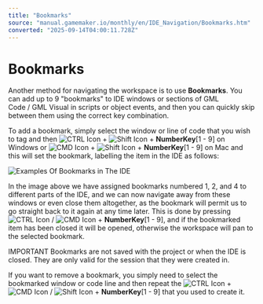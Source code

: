 ```yaml
---
title: "Bookmarks"
source: "manual.gamemaker.io/monthly/en/IDE_Navigation/Bookmarks.htm"
converted: "2025-09-14T04:00:11.728Z"
---
```


# Bookmarks

Another method for navigating the workspace is to use **Bookmarks**. You can add up to 9 "bookmarks" to IDE windows or sections of GML Code / GML Visual in scripts or object events, and then you can quickly skip between them using the correct key combination.

To add a bookmark, simply select the window or line of code that you wish to tag and then ![CTRL Icon](../assets/Images/Icons/Icon_Ctrl.png) + ![Shift Icon](../assets/Images/Icons/Icon_Shift.png) + **NumberKey**\[1 - 9\] on Windows or ![CMD Icon](../assets/Images/Icons/Icon_Cmd.png) + ![Shift Icon](../assets/Images/Icons/Icon_Shift.png) + **NumberKey**\[1 - 9\] on Mac and this will set the bookmark, labelling the item in the IDE as follows:

![Examples Of Bookmarks in The IDE](../assets/Images/Introduction/QS_BookmarksIDE.png)

In the image above we have assigned bookmarks numbered 1, 2, and 4 to different parts of the IDE, and we can now navigate away from these windows or even close them altogether, as the bookmark will permit us to go straight back to it again at any time later. This is done by pressing ![CTRL Icon](../assets/Images/Icons/Icon_Ctrl.png) / ![CMD Icon](../assets/Images/Icons/Icon_Cmd.png) + **NumberKey**\[1 - 9\], and if the bookmarked item has been closed it will be opened, otherwise the workspace will pan to the selected bookmark.

IMPORTANT Bookmarks are not saved with the project or when the IDE is closed. They are only valid for the session that they were created in.

If you want to remove a bookmark, you simply need to select the bookmarked window or code line and then repeat the ![CTRL Icon](../assets/Images/Icons/Icon_Ctrl.png) + ![CMD Icon](../assets/Images/Icons/Icon_Cmd.png) / ![Shift Icon](../assets/Images/Icons/Icon_Shift.png) + **NumberKey**\[1 - 9\] that you used to create it.